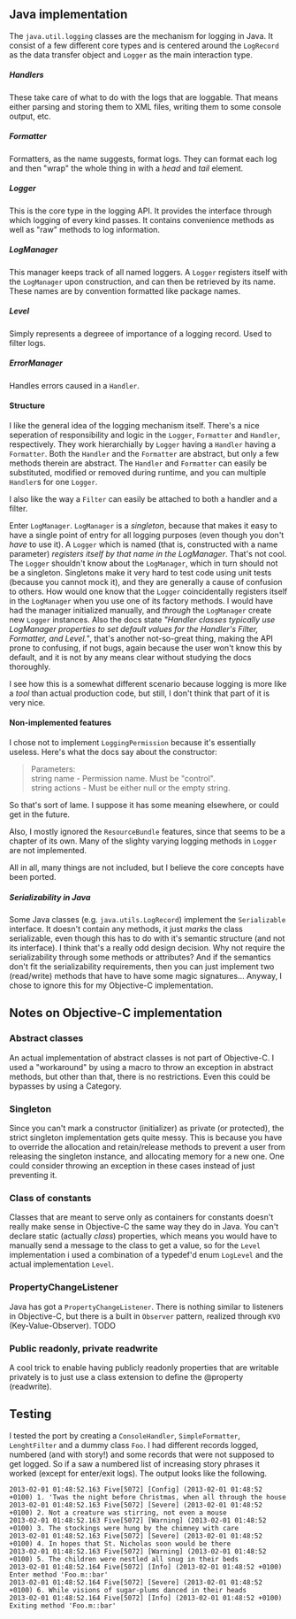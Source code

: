 Java implementation
-------------------
The `java.util.logging` classes are the mechanism for logging in Java. It consist of a few different core types and is centered around the `LogRecord` as the data transfer object and `Logger` as the main interaction type.

##### Handlers  
These take care of what to do with the logs that are loggable. That means either parsing and storing them to XML files, writing them to some console output, etc.

##### Formatter  
Formatters, as the name suggests, format logs. They can format each log and then "wrap" the whole thing in with a _head_ and _tail_ element.

##### Logger  
This is the core type in the logging API. It provides the interface through which logging of every kind passes. It contains convenience methods as well as "raw" methods to log information.

##### LogManager  
This manager keeps track of all named loggers. A `Logger` registers itself with the `LogManager` upon construction, and can then be retrieved by its name. These names are by convention formatted like package names.

##### Level  
Simply represents a degreee of importance of a logging record. Used to filter logs.

##### ErrorManager  
Handles errors caused in a `Handler`.

#### Structure  
I like the general idea of the logging mechanism itself. There's a nice seperation of responsibility and logic in the `Logger`, `Formatter` and `Handler`, respectively. They work hierarchially by `Logger` having a `Handler` having a `Formatter`. Both the `Handler` and the `Formatter` are abstract, but only a few methods therein are abstract. The `Handler` and `Formatter` can easily be substituted, modified or removed during runtime, and you can multiple `Handler`s for one `Logger`. 

I also like the way a `Filter` can easily be attached to both a handler and a filter.

Enter `LogManager`. `LogManager` is a _singleton_, because that makes it easy to have a single point of entry for all logging purposes (even though you don't _have_ to use it). A `Logger` which is named (that is, constructed with a name parameter) _registers itself by that name in the LogManager_. That's not cool. The `Logger` shouldn't know about the `LogManager`, which in turn should not be a singleton. Singletons make it very hard to test code using unit tests (because you cannot mock it), and they are generally a cause of confusion to others. How would one know that the `Logger` coincidentally registers itself in the `LogManager` when you use one of its factory methods. I would have had the manager initialized manually, and _through_ the `LogManager` create new `Logger` instances. Also the docs state _"Handler classes typically use LogManager properties to set default values for the Handler's Filter, Formatter, and Level."_, that's another not-so-great thing, making the API prone to confusing, if not bugs, again because the user won't know this by default, and it is not by any means clear without studying the docs thoroughly.

I see how this is a somewhat different scenario because logging is more like a _tool_ than actual production code, but still, I don't think that part of it is very nice.

#### Non-implemented features  
I chose not to implement `LoggingPermission` because it's essentially useless. Here's what the docs say about the constructor: 

> Parameters:  
> string name - Permission name. Must be "control".  
> string actions - Must be either null or the empty string.  

So that's sort of lame. I suppose it has some meaning elsewhere, or could get in the future.

Also, I mostly ignored the `ResourceBundle` features, since that seems to be a chapter of its own. Many of the slighty varying logging methods in `Logger` are not implemented.

All in all, many things are not included, but I believe the core concepts have been ported.

##### Serializability in Java  
Some Java classes (e.g. `java.utils.LogRecord`) implement the `Serializable` interface. It doesn't contain any methods, it just _marks_ the class serializable, even though this has to do with it's semantic structure (and not its interface). I think that's a really odd design decision. Why not require the serializability through some methods or attributes? And if the semantics don't fit the serializability requirements, then you can just implement two (read/write) methods that have to have some magic signatures... Anyway, I chose to ignore this for my Objective-C implementation.

Notes on Objective-C implementation  
-----------------------------------

### Abstract classes  
An actual implementation of abstract classes is not part of Objective-C. I used a "workaround" by using a macro to throw an exception in abstract methods, but other than that, there is no restrictions. Even this could be bypasses by using a Category.

### Singleton  
Since you can't mark a constructor (initializer) as private (or protected), the strict singleton implementation gets quite messy. This is because you have to override the allocation and retain/release methods to prevent a user from releasing the singleton instance, and allocating memory for a new one. One could consider throwing an exception in these cases instead of just preventing it.

### Class of constants  
Classes that are meant to serve only as containers for constants doesn't really make sense in Objective-C the same way they do in Java. You can't declare static (actually _class_) properties, which means you would have to manually send a message to the class to get a value, so for the `Level` implementation i used a combination of a typedef'd enum `LogLevel` and the actual implementation `Level`.

### PropertyChangeListener
Java has got a `PropertyChangeListener`. There is nothing similar to listeners in Objective-C, but there is a built in `Observer` pattern, realized through `KVO` (Key-Value-Observer). TODO

### Public readonly, private readwrite
A cool trick to enable having publicly readonly properties that are writable privately is to just use a class extension to define the @property (readwrite).


Testing
-------

I tested the port by creating a `ConsoleHandler`, `SimpleFormatter`, `LenghtFilter` and a dummy class `Foo`. I had different records logged, numbered (and with story!) and some records that were not supposed to get logged. So if a saw a numbered list of increasing story phrases it worked (except for enter/exit logs). The output looks like  the following.

```
2013-02-01 01:48:52.163 Five[5072] [Config] (2013-02-01 01:48:52 +0100) 1. 'Twas the night before Christmas, when all through the house
2013-02-01 01:48:52.163 Five[5072] [Severe] (2013-02-01 01:48:52 +0100) 2. Not a creature was stirring, not even a mouse
2013-02-01 01:48:52.163 Five[5072] [Warning] (2013-02-01 01:48:52 +0100) 3. The stockings were hung by the chimney with care
2013-02-01 01:48:52.163 Five[5072] [Severe] (2013-02-01 01:48:52 +0100) 4. In hopes that St. Nicholas soon would be there
2013-02-01 01:48:52.163 Five[5072] [Warning] (2013-02-01 01:48:52 +0100) 5. The children were nestled all snug in their beds
2013-02-01 01:48:52.164 Five[5072] [Info] (2013-02-01 01:48:52 +0100) Enter method 'Foo.m::bar'
2013-02-01 01:48:52.164 Five[5072] [Severe] (2013-02-01 01:48:52 +0100) 6. While visions of sugar-plums danced in their heads
2013-02-01 01:48:52.164 Five[5072] [Info] (2013-02-01 01:48:52 +0100) Exiting method 'Foo.m::bar'
```

